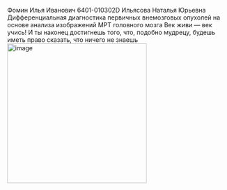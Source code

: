 Фомин Илья Иванович
6401-010302D
Ильясова Наталья Юрьевна
Дифференциальная диагностика первичных внемозговых опухолей на основе анализа изображений МРТ головного мозга
Век живи — век учись! И ты наконец достигнешь того, что, подобно мудрецу, будешь иметь право сказать, что ничего не знаешь
<img width="320" height="320" alt="image" src="https://github.com/user-attachments/assets/124c1131-1344-41ae-bc2d-4a12fe8744b0" />
